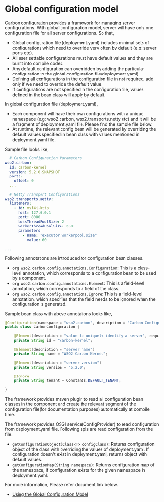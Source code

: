 # Global configuration model

Carbon configuration provides a framework for managing server configurations. With global configuration model, server
 will have only one configuration file for all server configurations. So that,

   * Global configuration file (deployment.yaml) includes minimal sets of configurations which need to override very
      often by default (e.g: server ports etc).
   * All user settable configurations must have default values and they are burnt into compile codes.
   * Any default configuration can overridden by adding the particular configuration to the global configuration
     file(deployment.yaml).
   * Defining all configurations in the configuration file in not required. add only if we need to override the
     default value.
   * If configurations are not specified in the configuration file, values defined in the bean class will apply by
     default.

In global configuration file (deployment.yaml),

   * Each component will have their own configurations with a unique namespace (e.g: wso2.carbon, wso2.transports.netty etc) and it will be a fragment of deployment.yaml file. Please find the sample file below.
   * At runtime, the relevant config bean will be generated by overriding the default values specified in bean class with values mentioned in deployment.yaml file.

Sample file looks like,

```yaml
  # Carbon Configuration Parameters
wso2.carbon:
  id: carbon-kernel
  version: 5.2.0-SNAPSHOT
  ports:
    offset: 0
  ...

  # Netty Transport Configurations
wso2.transports.netty:
  listeners:
    - id: msf4j-http
      host: 127.0.0.1
      port: 8080
      bossThreadPoolSize: 2
      workerThreadPoolSize: 250
      parameters:
        - name: "executor.workerpool.size"
          value: 60

...
```

Following annotations are introduced for configuration bean classes.

 * `org.wso2.carbon.config.annotations.Configuration`: This is a class-level annotation, which corresponds to a configuration bean to be used by a component.
 * `org.wso2.carbon.config.annotations.Element`: This is a field-level annotation, which corresponds to a field of the class.
 * `org.wso2.carbon.config.annotations.Ignore`: This is a field-level annotation, which specifies that the field needs to be ignored when the configuration is generated.

Sample bean class with above annotations looks like,

 ```java
 @Configuration(namespace = "wso2.carbon", description = "Carbon Configuration Parameters")
 public class CarbonConfiguration {

     @Element(description = "value to uniquely identify a server", required = true)
     private String id = "carbon-kernel";

     @Element(description = "server name")
     private String name = "WSO2 Carbon Kernel";

     @Element(description = "server version")
     private String version = "5.2.0";

     @Ignore
     private String tenant = Constants.DEFAULT_TENANT;

 }
 ```

The framework provides maven plugin to read all configuration bean classes in the component and create the relevant
segment of the configuration file(for documentation purposes) automatically at compile time.

The framework provides OSGI service(ConfigProvider) to read configuration from deployment.yaml file. Following apis
are read configuration from the file.

* `getConfigurationObject(Class<T> configClass)`: Returns configuration object of the class with overriding the values of deployment.yaml. If configuration doesn't exist in deployment.yaml, returns object with default values.
* `getConfigurationMap(String namespace)`: Returns configuration map of the namespace, if configuration exists for the given namespace in deployment.yaml.

For more information, Please refer document link below.

* [Using the Global Configuration Model](docs/DeveloperTools/UpdatingConfigurations.md)
